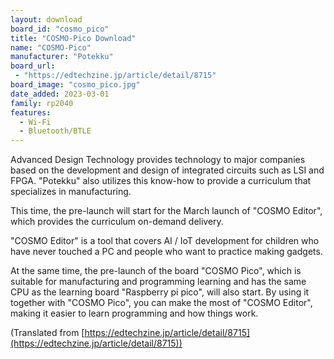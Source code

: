 ```yaml
---
layout: download
board_id: "cosmo_pico"
title: "COSMO-Pico Download"
name: "COSMO-Pico"
manufacturer: "Potekku"
board_url:
 - "https://edtechzine.jp/article/detail/8715"
board_image: "cosmo_pico.jpg"
date_added: 2023-03-01
family: rp2040
features:
  - Wi-Fi
  - Bluetooth/BTLE
---
```


Advanced Design Technology provides technology to major companies based on the development and design of integrated circuits such as LSI and FPGA. "Potekku" also utilizes this know-how to provide a curriculum that specializes in manufacturing.

This time, the pre-launch will start for the March launch of "COSMO Editor", which provides the curriculum on-demand delivery.

"COSMO Editor" is a tool that covers AI / IoT development for children who have never touched a PC and people who want to practice making gadgets.

At the same time, the pre-launch of the board "COSMO Pico", which is suitable for manufacturing and programming learning and has the same CPU as the learning board "Raspberry pi pico", will also start. By using it together with "COSMO Pico", you can make the most of "COSMO Editor", making it easier to learn programming and how things work.

(Translated from [https://edtechzine.jp/article/detail/8715](https://edtechzine.jp/article/detail/8715))